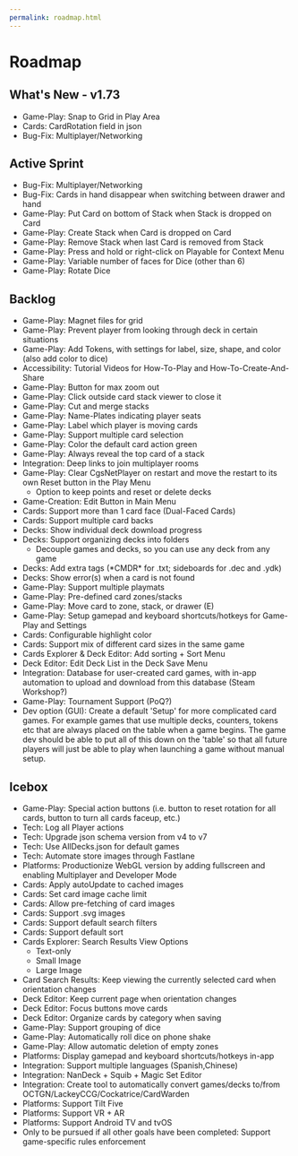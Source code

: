```yaml
---
permalink: roadmap.html
---
```


# Roadmap

## What's New - v1.73
- Game-Play: Snap to Grid in Play Area
- Cards: CardRotation field in json
- Bug-Fix: Multiplayer/Networking

## Active Sprint
- Bug-Fix: Multiplayer/Networking
- Bug-Fix: Cards in hand disappear when switching between drawer and hand
- Game-Play: Put Card on bottom of Stack when Stack is dropped on Card
- Game-Play: Create Stack when Card is dropped on Card
- Game-Play: Remove Stack when last Card is removed from Stack
- Game-Play: Press and hold or right-click on Playable for Context Menu
- Game-Play: Variable number of faces for Dice (other than 6)
- Game-Play: Rotate Dice

## Backlog
- Game-Play: Magnet files for grid
- Game-Play: Prevent player from looking through deck in certain situations
- Game-Play: Add Tokens, with settings for label, size, shape, and color (also add color to dice)
- Accessibility: Tutorial Videos for How-To-Play and How-To-Create-And-Share
- Game-Play: Button for max zoom out
- Game-Play: Click outside card stack viewer to close it
- Game-Play: Cut and merge stacks
- Game-Play: Name-Plates indicating player seats
- Game-Play: Label which player is moving cards
- Game-Play: Support multiple card selection
- Game-Play: Color the default card action green
- Game-Play: Always reveal the top card of a stack
- Integration: Deep links to join multiplayer rooms
- Game-Play: Clear CgsNetPlayer on restart and move the restart to its own Reset button in the Play Menu
  - Option to keep points and reset or delete decks
- Game-Creation: Edit Button in Main Menu
- Cards: Support more than 1 card face (Dual-Faced Cards)
- Cards: Support multiple card backs
- Decks: Show individual deck download progress
- Decks: Support organizing decks into folders
  - Decouple games and decks, so you can use any deck from any game
- Decks: Add extra tags (\*CMDR\* for .txt; sideboards for .dec and .ydk) 
- Decks: Show error(s) when a card is not found
- Game-Play: Support multiple playmats
- Game-Play: Pre-defined card zones/stacks
- Game-Play: Move card to zone, stack, or drawer (E)
- Game-Play: Setup gamepad and keyboard shortcuts/hotkeys for Game-Play and Settings
- Cards: Configurable highlight color
- Cards: Support mix of different card sizes in the same game
- Cards Explorer & Deck Editor: Add sorting + Sort Menu
- Deck Editor: Edit Deck List in the Deck Save Menu
- Integration: Database for user-created card games, with in-app automation to upload and download from this database (Steam Workshop?)
- Game-Play: Tournament Support (PoQ?)
- Dev option (GUI): Create a default 'Setup' for more complicated card games. 
For example games that use multiple decks, counters, tokens etc that are always placed on the table when a game begins. 
The game dev should be able to put all of this down on the 'table' so that all future players will just be able to play when launching a game without manual setup.

## Icebox
- Game-Play: Special action buttons (i.e. button to reset rotation for all cards, button to turn all cards faceup, etc.)
- Tech: Log all Player actions
- Tech: Upgrade json schema version from v4 to v7
- Tech: Use AllDecks.json for default games
- Tech: Automate store images through Fastlane
- Platforms: Productionize WebGL version by adding fullscreen and enabling Multiplayer and Developer Mode
- Cards: Apply autoUpdate to cached images
- Cards: Set card image cache limit
- Cards: Allow pre-fetching of card images
- Cards: Support .svg images
- Cards: Support default search filters
- Cards: Support default sort
- Cards Explorer: Search Results View Options
  - Text-only
  - Small Image
  - Large Image
- Card Search Results: Keep viewing the currently selected card when orientation changes
- Deck Editor: Keep current page when orientation changes
- Deck Editor: Focus buttons move cards
- Deck Editor: Organize cards by category when saving
- Game-Play: Support grouping of dice
- Game-Play: Automatically roll dice on phone shake
- Game-Play: Allow automatic deletion of empty zones
- Platforms: Display gamepad and keyboard shortcuts/hotkeys in-app
- Integration: Support multiple languages (Spanish,Chinese)
- Integration: NanDeck + Squib + Magic Set Editor
- Integration: Create tool to automatically convert games/decks to/from OCTGN/LackeyCCG/Cockatrice/CardWarden
- Platforms: Support Tilt Five
- Platforms: Support VR + AR
- Platforms: Support Android TV and tvOS
- Only to be pursued if all other goals have been completed: Support game-specific rules enforcement
